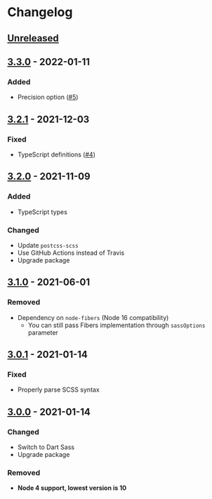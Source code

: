 # Changelog

## [Unreleased][]

## [3.3.0][] - 2022-01-11

### Added

-   Precision option ([#5](https://github.com/niksy/get-sass-vars/issues/5))

## [3.2.1][] - 2021-12-03

### Fixed

-   TypeScript definitions
    ([#4](https://github.com/niksy/get-sass-vars/issues/4))

## [3.2.0][] - 2021-11-09

### Added

-   TypeScript types

### Changed

-   Update `postcss-scss`
-   Use GitHub Actions instead of Travis
-   Upgrade package

## [3.1.0][] - 2021-06-01

### Removed

-   Dependency on `node-fibers` (Node 16 compatibility)
    -   You can still pass Fibers implementation through `sassOptions` parameter

## [3.0.1][] - 2021-01-14

### Fixed

-   Properly parse SCSS syntax

## [3.0.0][] - 2021-01-14

### Changed

-   Switch to Dart Sass
-   Upgrade package

### Removed

-   **Node 4 support, lowest version is 10**

<!-- prettier-ignore-start -->

[3.0.0]: https://github.com/niksy/get-sass-vars/tree/v3.0.0
[3.0.1]: https://github.com/niksy/get-sass-vars/tree/v3.0.1
[3.1.0]: https://github.com/niksy/get-sass-vars/tree/v3.1.0
[3.2.0]: https://github.com/niksy/get-sass-vars/tree/v3.2.0
[3.2.1]: https://github.com/niksy/get-sass-vars/tree/v3.2.1
[unreleased]: https://github.com/niksy/get-sass-vars/compare/v3.3.0...HEAD
[3.3.0]: https://github.com/niksy/get-sass-vars/tree/v3.3.0
